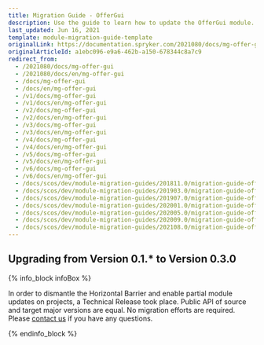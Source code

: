 ```yaml
---
title: Migration Guide - OfferGui
description: Use the guide to learn how to update the OfferGui module.
last_updated: Jun 16, 2021
template: module-migration-guide-template
originalLink: https://documentation.spryker.com/2021080/docs/mg-offer-gui
originalArticleId: a1ebc096-e9a6-462b-a150-678344c8a7c9
redirect_from:
  - /2021080/docs/mg-offer-gui
  - /2021080/docs/en/mg-offer-gui
  - /docs/mg-offer-gui
  - /docs/en/mg-offer-gui
  - /v1/docs/mg-offer-gui
  - /v1/docs/en/mg-offer-gui
  - /v2/docs/mg-offer-gui
  - /v2/docs/en/mg-offer-gui
  - /v3/docs/mg-offer-gui
  - /v3/docs/en/mg-offer-gui
  - /v4/docs/mg-offer-gui
  - /v4/docs/en/mg-offer-gui
  - /v5/docs/mg-offer-gui
  - /v5/docs/en/mg-offer-gui
  - /v6/docs/mg-offer-gui
  - /v6/docs/en/mg-offer-gui
  - /docs/scos/dev/module-migration-guides/201811.0/migration-guide-offergui.html
  - /docs/scos/dev/module-migration-guides/201903.0/migration-guide-offergui.html
  - /docs/scos/dev/module-migration-guides/201907.0/migration-guide-offergui.html
  - /docs/scos/dev/module-migration-guides/202001.0/migration-guide-offergui.html
  - /docs/scos/dev/module-migration-guides/202005.0/migration-guide-offergui.html
  - /docs/scos/dev/module-migration-guides/202009.0/migration-guide-offergui.html
  - /docs/scos/dev/module-migration-guides/202108.0/migration-guide-offergui.html
---
```


## Upgrading from Version 0.1.* to Version 0.3.0

{% info_block infoBox %}

In order to dismantle the Horizontal Barrier and enable partial module updates on projects, a Technical Release took place. Public API of source and target major versions are equal. No migration efforts are required. Please [contact us](https://spryker.com/en/support/) if you have any questions.

{% endinfo_block %}
